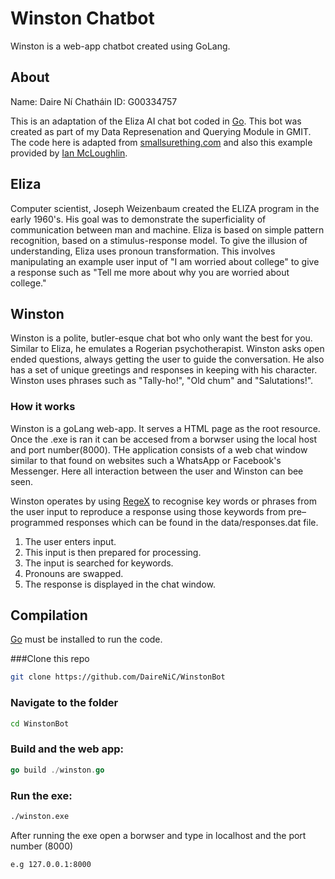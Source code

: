 # Winston Chatbot
Winston is a web-app chatbot created using GoLang.

## About
Name: Daire Ní Chatháin
ID: G00334757

This is an adaptation of the Eliza AI chat bot coded in [Go](http://golang.org). This bot was created as part of my Data Represenation and Querying Module in GMIT. The code here is adapted from [smallsurething.com](https://www.smallsurething.com/implementing-the-famous-eliza-chatbot-in-python/) and also this example provided by [Ian McLoughlin](https://github.com/data-representation/eliza).

## Eliza
Computer scientist, Joseph Weizenbaum created the ELIZA program in the early 1960's. His goal was to demonstrate the superficiality of communication between man and machine. Eliza is based on simple pattern recognition, based on a stimulus-response model. To give the illusion of understanding, Eliza uses pronoun transformation. This involves manipulating an example user input of "I am worried about college" to give a response such as "Tell me more about why you are worried about college."

## Winston
Winston is a polite, butler-esque chat bot who only want the best for you. Similar to Eliza, he emulates a Rogerian psychotherapist. Winston asks open ended questions, always getting the user to guide the conversation. He also has a set of unique greetings and responses in keeping with his character. Winston uses phrases such as "Tally-ho!", "Old chum" and "Salutations!". 

### How it works
Winston is a  goLang web-app. It serves a HTML page as the root resource. Once the .exe is ran it can be accesed from a borwser using the local host and port number(8000). THe application consists of a web chat window similar to that found on websites such a WhatsApp or Facebook's Messenger. Here all interaction between the user and Winston can bee seen.

Winston operates by using [RegeX](https://golang.org/pkg/regexp/) to recognise key words or phrases from the user input to reproduce a response using those keywords from pre–programmed responses which can be found in the data/responses.dat file. 

1. The user enters input.
2. This input is then prepared for processing.
3. The input is searched for keywords.
4. Pronouns are swapped.
5. The response is displayed in the chat window.
          
## Compilation
[Go](https://golang.org) must be installed to run the code.

###Clone this repo
```bash
git clone https://github.com/DaireNiC/WinstonBot
```
### Navigate to the folder

```bash
cd WinstonBot
```
### Build and the web app:

```go
go build ./winston.go
```
### Run the exe:
```bash
./winston.exe
```
After running the exe open a borwser and type in localhost and the port number (8000)
```bash
e.g 127.0.0.1:8000
```
